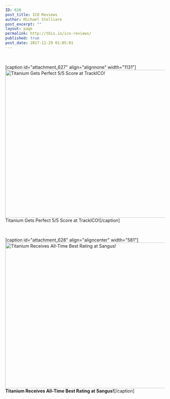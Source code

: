 ```yaml
---
ID: 626
post_title: ICO Reviews
author: Michael Stolliare
post_excerpt: ""
layout: page
permalink: http://tbis.io/ico-reviews/
published: true
post_date: 2017-11-29 01:05:01
---
```

&nbsp;

[caption id="attachment_627" align="alignnone" width="1131"]<a href="https://www.trackico.io/ico/titanium-blockchain-infrastructure-services"><img class="wp-image-627 size-full" src="https://tbis.io/wp-content/uploads/2017/11/Titanium-TrackICO-5-out-of-5-Rating-2-11.22.2017.png" alt="Titanium Gets Perfect 5/5 Score at TrackICO!" width="1131" height="467" /></a> Titanium Gets Perfect 5/5 Score at TrackICO![/caption]

&nbsp;

[caption id="attachment_628" align="aligncenter" width="581"]<img class="wp-image-628 size-full" src="https://tbis.io/wp-content/uploads/2017/11/Titanium-Sangus-92.jpg" alt="Titanium Receives All-Time Best Rating at Sangus!" width="581" height="460" /> <strong>Titanium Receives All-Time Best Rating at Sangus!</strong>[/caption]